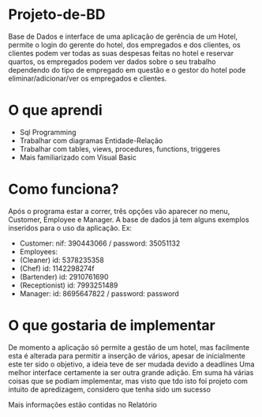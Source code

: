 # Projeto-de-BD

Base de Dados e interface de uma aplicação de gerência de um Hotel, permite o login do gerente do hotel, dos empregados e dos clientes, os clientes podem ver todas as suas despesas feitas no hotel e reservar quartos, os empregados podem ver dados sobre o seu trabalho dependendo do tipo de empregado em questão e o gestor do hotel pode eliminar/adicionar/ver os empregados e clientes.

# O que aprendi

* Sql Programming
* Trabalhar com diagramas Entidade-Relação
* Trabalhar com tables, views, procedures, functions, triggeres
* Mais familiarizado com Visual Basic 

# Como funciona?

Após o programa estar a correr, três opções vão aparecer no menu, Customer, Employee e Manager.
A base de dados já tem alguns exemplos inseridos para o uso da aplicação. Ex:
* Customer: nif: 390443066 / password: 35051132
* Employees: 
* (Cleaner) id: 5378235358
* (Chef) id: 1142298274f
* (Bartender) id: 2910761690
* (Receptionist) id: 7993251489
* Manager: id: 8695647822 / password: password

# O que gostaria de implementar

De momento a aplicação só permite a gestão de um hotel, mas facilmente esta é alterada para permitir a inserção de vários, apesar de inicialmente este ter sido o objetivo, a ideia teve de ser mudada devido a deadlines
Uma melhor interface certamente ia ser outra grande adição.
Em suma há várias coisas que se podiam implementar, mas visto que tdo isto foi projeto com intuito de apredizagem, considero que tenha sido um sucesso

Mais informações estão contidas no Relatório
